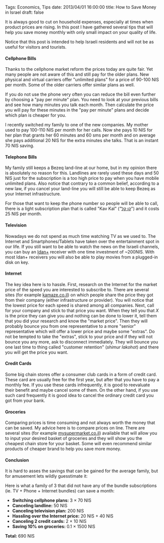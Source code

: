 Tags: Economics, Tips
date: 2013/04/01 16:00:00
title: How to Save Money in Israel
draft: false

It is always good to cut on household expenses, especially at times when product prices are rising. In this post I have gathered several tips that will help you save money monthly with only small impact on your quality of life.

Notice that this post is intended to help Israeli residents and will not be as useful for visitors and tourists. 

#### Cellphone Bills ####
Thanks to the cellphone market reform the prices today are quite fair. Yet many people are not aware of this and still pay for the older plans. New physical and virtual carriers offer "unlimited plans" for a price of 90-100 NIS per month. Some of the older carriers offer similar plans as well.

If you do not use the phone very often you can reduce the bill even further by choosing a "pay per minute" plan. You need to look at your previous bills and see how many minutes you talk each month. Then calculate the price you will pay for these minutes in the "pay per minute" plans and decide which plan is cheaper for you. 

I recently switched my family to one of the new companies. My mother used to pay 100-110 NIS per month for her calls. Now she pays 10 NIS for her plan that grants her 60 minutes and 60 sms per month and on average she pays additional 20 NIS for the extra minutes she talks. That is an instant 70 NIS saving. 

#### Telephone Bills ####
My family still keeps a Bezeq land-line at our home, but in my opinion there is absolutely no reason for this. Landlines are rarely used these days and 50 NIS just for the subscription is a too high price to pay when you have mobile unlimited plans. Also notice that contrary to a common belief, according to a new law, if you cancel your land-line you will still be able to keep Bezeq as your Internet infrastructure.

For those that want to keep the phone number so people will be able to call, there is a light subscription plan that is called "Kav Kal" ("[קו קל](http://www.bezeq.co.il/Telephony/PhoneLines/KavKal/Pages/kavkal.aspx)") and it costs 25 NIS per month.

#### Television ####
Nowadays we do not spend as much time watching TV as we used to. The Internet and Smartphones/Tablets have taken over the entertainment spot in our life. If you still want to be able to watch the news on the Israeli channels, you can buy an [Idan+](http://idanplus.tv/) receiver with one time investment of ~200NIS. With most Idan+ receivers you will also be able to play movies from a plugged-in disk on key. 

#### Internet ####
The key idea here is to hassle. First, research on the Internet for the market price of the speed you are interested to subscribe to. There are several sites (for example [kamaze.co.il](http://www.kamaze.co.il)) on which people share the price they got from their company (either infrastructure or provider). You will notice that the lowest price for each speed is shared among all companies. Next, call for your company and stick to that price you want. When they tell you that *X* is the price they can give you and nothing can be done to lower it, tell them that you did your research and know the "market price". Then they will probably bounce you from one representative to a more "senior" representative which will offer a lower price and maybe some "extras". Do not be tempted to take the "extras", stick to your price and if they will not bounce you any more, ask to disconnect immediately. They will bounce you one last time to thing called "customer retention" (*shimur lakohot*) and there you will get the price you want. 

#### Credit Cards ####
Some big chain stores offer a consumer club cards in a form of credit card. These card are usually free for the first year, but after that you have to pay a monthly fee. If you use these cards infrequently, it is good to reevaluate their benefit and maybe cancel some of them. On the other hand, if you use such card frequently it is good idea to cancel the ordinary credit card you got from your bank.

#### Groceries ####
Comparing prices is time consuming and not always worth the money that can be saved. My advice here is to compare prices on line. There are several sites (for example [mysupermarket.co.il](http://mysupermarket.co.il/)) available that will allow you to input your desired basket of groceries and they will show you the cheapest chain store for your basket. Some will even recommend similar products of cheaper brand to help you save more money.

#### Conclusion ####
It is hard to asses the savings that can be gained for the average family, but for amusement lets wildly guesstimate it:

Here is what a family of 3 that did not have any of the bundle subscriptions (ie. TV + Phone + Internet bundles) can save a month:

* **Switching cellphone plans:** 3 &#215; 70 NIS
* **Canceling landline:** 50 NIS
* **Canceling television plan:** 200 NIS
* **Hassling over the Internet price:** 20 NIS + 40 NIS
* **Canceling 2 credit cards:** 2 &#215; 10 NIS
* **Saving 10% on groceries:** 0.1 &#215; 1500 NIS

**Total:** 690 NIS  
